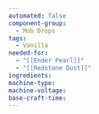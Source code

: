 ```yaml
---
automated: false
component-group:
  - Mob Drops
tags:
  - Vanilla
needed-for:
  - "[[Ender Pearl]]"
  - "[[Redstone Dust]]"
ingredients: 
machine-type: 
machine-voltage: 
base-craft-time:
---
```

